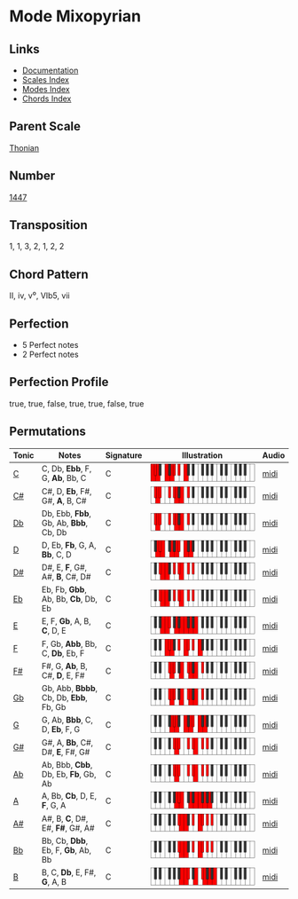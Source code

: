 # Mode Mixopyrian

## Links

- [Documentation](README.md)
- [Scales Index](Scales.md)
- [Modes Index](Modes.md)
- [Chords Index](Chords.md)

## Parent Scale

[Thonian](ScaleThonian.md)

## Number

[1447](https://ianring.com/musictheory/scales/1447)

## Transposition

1, 1, 3, 2, 1, 2, 2

## Chord Pattern

II, iv, v⁰, VIb5, vii

## Perfection

- 5 Perfect notes
- 2 Perfect notes

## Perfection Profile

true, true, false, true, true, false, true

## Permutations

| Tonic | Notes | Signature | Illustration | Audio |
|-------|-------|-----------|--------------|-------|
| [C](ModeCNaturalMixopyrian.md) | C, Db, **Ebb**, F, G, **Ab**, Bb, C | C | ![CNaturalMixopyrian](ModeCNaturalMixopyrian.png) | [midi](https://github.com/edipermadi/music/blob/main/docs/ModeCNaturalMixopyrian.mid?raw=true) |
| [C#](ModeCSharpMixopyrian.md) | C#, D, **Eb**, F#, G#, **A**, B, C# | C | ![CSharpMixopyrian](ModeCSharpMixopyrian.png) | [midi](https://github.com/edipermadi/music/blob/main/docs/ModeCSharpMixopyrian.mid?raw=true) |
| [Db](ModeDFlatMixopyrian.md) | Db, Ebb, **Fbb**, Gb, Ab, **Bbb**, Cb, Db | C | ![DFlatMixopyrian](ModeDFlatMixopyrian.png) | [midi](https://github.com/edipermadi/music/blob/main/docs/ModeDFlatMixopyrian.mid?raw=true) |
| [D](ModeDNaturalMixopyrian.md) | D, Eb, **Fb**, G, A, **Bb**, C, D | C | ![DNaturalMixopyrian](ModeDNaturalMixopyrian.png) | [midi](https://github.com/edipermadi/music/blob/main/docs/ModeDNaturalMixopyrian.mid?raw=true) |
| [D#](ModeDSharpMixopyrian.md) | D#, E, **F**, G#, A#, **B**, C#, D# | C | ![DSharpMixopyrian](ModeDSharpMixopyrian.png) | [midi](https://github.com/edipermadi/music/blob/main/docs/ModeDSharpMixopyrian.mid?raw=true) |
| [Eb](ModeEFlatMixopyrian.md) | Eb, Fb, **Gbb**, Ab, Bb, **Cb**, Db, Eb | C | ![EFlatMixopyrian](ModeEFlatMixopyrian.png) | [midi](https://github.com/edipermadi/music/blob/main/docs/ModeEFlatMixopyrian.mid?raw=true) |
| [E](ModeENaturalMixopyrian.md) | E, F, **Gb**, A, B, **C**, D, E | C | ![ENaturalMixopyrian](ModeENaturalMixopyrian.png) | [midi](https://github.com/edipermadi/music/blob/main/docs/ModeENaturalMixopyrian.mid?raw=true) |
| [F](ModeFNaturalMixopyrian.md) | F, Gb, **Abb**, Bb, C, **Db**, Eb, F | C | ![FNaturalMixopyrian](ModeFNaturalMixopyrian.png) | [midi](https://github.com/edipermadi/music/blob/main/docs/ModeFNaturalMixopyrian.mid?raw=true) |
| [F#](ModeFSharpMixopyrian.md) | F#, G, **Ab**, B, C#, **D**, E, F# | C | ![FSharpMixopyrian](ModeFSharpMixopyrian.png) | [midi](https://github.com/edipermadi/music/blob/main/docs/ModeFSharpMixopyrian.mid?raw=true) |
| [Gb](ModeGFlatMixopyrian.md) | Gb, Abb, **Bbbb**, Cb, Db, **Ebb**, Fb, Gb | C | ![GFlatMixopyrian](ModeGFlatMixopyrian.png) | [midi](https://github.com/edipermadi/music/blob/main/docs/ModeGFlatMixopyrian.mid?raw=true) |
| [G](ModeGNaturalMixopyrian.md) | G, Ab, **Bbb**, C, D, **Eb**, F, G | C | ![GNaturalMixopyrian](ModeGNaturalMixopyrian.png) | [midi](https://github.com/edipermadi/music/blob/main/docs/ModeGNaturalMixopyrian.mid?raw=true) |
| [G#](ModeGSharpMixopyrian.md) | G#, A, **Bb**, C#, D#, **E**, F#, G# | C | ![GSharpMixopyrian](ModeGSharpMixopyrian.png) | [midi](https://github.com/edipermadi/music/blob/main/docs/ModeGSharpMixopyrian.mid?raw=true) |
| [Ab](ModeAFlatMixopyrian.md) | Ab, Bbb, **Cbb**, Db, Eb, **Fb**, Gb, Ab | C | ![AFlatMixopyrian](ModeAFlatMixopyrian.png) | [midi](https://github.com/edipermadi/music/blob/main/docs/ModeAFlatMixopyrian.mid?raw=true) |
| [A](ModeANaturalMixopyrian.md) | A, Bb, **Cb**, D, E, **F**, G, A | C | ![ANaturalMixopyrian](ModeANaturalMixopyrian.png) | [midi](https://github.com/edipermadi/music/blob/main/docs/ModeANaturalMixopyrian.mid?raw=true) |
| [A#](ModeASharpMixopyrian.md) | A#, B, **C**, D#, E#, **F#**, G#, A# | C | ![ASharpMixopyrian](ModeASharpMixopyrian.png) | [midi](https://github.com/edipermadi/music/blob/main/docs/ModeASharpMixopyrian.mid?raw=true) |
| [Bb](ModeBFlatMixopyrian.md) | Bb, Cb, **Dbb**, Eb, F, **Gb**, Ab, Bb | C | ![BFlatMixopyrian](ModeBFlatMixopyrian.png) | [midi](https://github.com/edipermadi/music/blob/main/docs/ModeBFlatMixopyrian.mid?raw=true) |
| [B](ModeBNaturalMixopyrian.md) | B, C, **Db**, E, F#, **G**, A, B | C | ![BNaturalMixopyrian](ModeBNaturalMixopyrian.png) | [midi](https://github.com/edipermadi/music/blob/main/docs/ModeBNaturalMixopyrian.mid?raw=true) |
